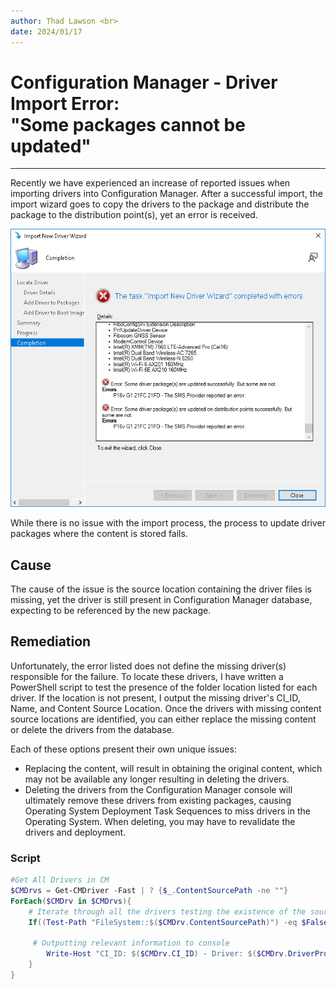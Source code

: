 ```yaml
---
author: Thad Lawson <br>
date: 2024/01/17
---
```


# Configuration Manager - Driver Import Error: <br> "Some packages cannot be updated"

---

Recently we have experienced an increase of reported issues when importing drivers into Configuration Manager.  After a successful import, the import wizard goes to copy the drivers to the package and distribute the package to the distribution point(s), yet an error is received.

![DriverImport](../img/2024/cm_drivers_import/cm_error.png)

While there is no issue with the import process, the process to update driver packages where the content is stored fails.

## Cause

The cause of the issue is the source location containing the driver files is missing, yet the driver is still present in Configuration Manager database, expecting to be referenced by the new package.

## Remediation

Unfortunately, the error listed does not define the missing driver(s) responsible for the failure.  To locate these drivers, I have written a PowerShell script to test the presence of the folder location listed for each driver.  If the location is not present, I output the missing driver's CI_ID, Name, and Content Source Location.  Once the drivers with missing content source locations are identified, you can either replace the missing content or delete the drivers from the database.  

Each of these options present their own unique issues:

- Replacing the content, will result in obtaining the original content, which may not be available any longer resulting in deleting the drivers.
- Deleting the drivers from the Configuration Manager console will ultimately remove these drivers from existing packages, causing Operating System Deployment Task Sequences to miss drivers in the Operating System.  When deleting, you may have to revalidate the drivers and deployment.

### Script

```PowerShell
#Get All Drivers in CM
$CMDrvs = Get-CMDriver -Fast | ? {$_.ContentSourcePath -ne ""}
ForEach($CMDrv in $CMDrvs){
    # Iterate through all the drivers testing the existence of the source path
    If((Test-Path "FileSystem::$($CMDrv.ContentSourcePath)") -eq $False){

     # Outputting relevant information to console
        Write-Host "CI_ID: $($CMDrv.CI_ID) - Driver: $($CMDrv.DriverProvider) $($CMDrv.LocalizedDisplayName) missing folder $($CMDrv.ContentSourcePath)"
    }
}
```
